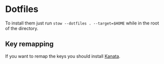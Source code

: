 # Dotfiles

To install them just run `stow --dotfiles . --target=$HOME` while in the root of the directory.

## Key remapping

If you want to remap the keys you should install 
[Kanata](https://github.com/jtroo/kanata/tree/main).
